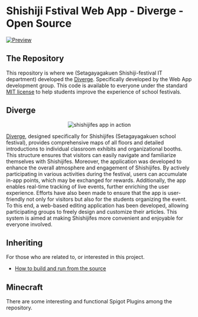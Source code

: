 # Shishiji Fstival Web App - Diverge - Open Source

[![Preview](https://kanokiw.com/assets/room/void/958532359.svg)](https://shishijifes.com)

## The Repository

This repository is where we (Setagayagakuen Shishiji-festival IT department) developed the [Diverge](https://shishijifes.com). Specifically developed by the Web App development group. 
This code is available to everyone under the standard [MIT license](https://github.com/KANOKIw/Shishiji/blob/main/LICENSE) to help students improve the experience of school festivals.

## Diverge

<p align="center">
  <img alt="shishijifes app in action" src="https://kanokiw.com/assets/room/void/540216268.png">
</p>

[Diverge](https://shishijifes.com), designed specifically for Shishijifes (Setagayagakuen school festival), provides comprehensive maps of all floors and detailed introductions to individual classroom exhibits and organizational booths. This structure ensures that visitors can easily navigate and familiarize themselves with Shishijifes. Moreover, the application was developed to enhance the overall atmosphere and engagement of Shishijifes. By actively participating in various activities during the festival, users can accumulate in-app points, which may be exchanged for rewards. Additionally, the app enables real-time tracking of live events, further enriching the user experience. Efforts have also been made to ensure that the app is user-friendly not only for visitors but also for the students organizing the event. To this end, a web-based editing application has been developed, allowing participating groups to freely design and customize their articles. This system is aimed at making Shishijifes more convenient and enjoyable for everyone involved.

## Inheriting

For those who are related to, or interested in this project.

* [How to build and run from the source](https://github.com/KANOKIw/Shishiji/wiki/How-to-Build-and-Run-from-the-source)

## Minecraft

There are some interesting and functional Spigot Plugins among the repository.
